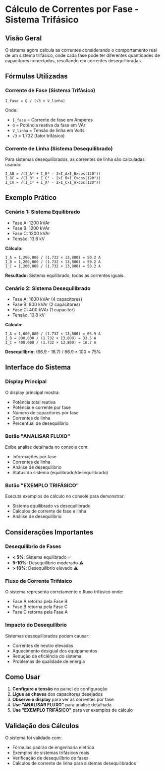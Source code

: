 # Cálculo de Correntes por Fase - Sistema Trifásico

## Visão Geral

O sistema agora calcula as correntes considerando o comportamento real de um sistema trifásico, onde cada fase pode ter diferentes quantidades de capacitores conectados, resultando em correntes desequilibradas.

## Fórmulas Utilizadas

### Corrente de Fase (Sistema Trifásico)
```
I_fase = Q / (√3 × V_linha)
```

Onde:
- `I_fase` = Corrente de fase em Ampères
- `Q` = Potência reativa da fase em VAr
- `V_linha` = Tensão de linha em Volts
- `√3` = 1.732 (fator trifásico)

### Corrente de Linha (Sistema Desequilibrado)
Para sistemas desequilibrados, as correntes de linha são calculadas usando:
```
I_AB = √(I_A² + I_B² - 2×I_A×I_B×cos(120°))
I_BC = √(I_B² + I_C² - 2×I_B×I_C×cos(120°))
I_CA = √(I_C² + I_A² - 2×I_C×I_A×cos(120°))
```

## Exemplo Prático

### Cenário 1: Sistema Equilibrado
- Fase A: 1200 kVAr
- Fase B: 1200 kVAr  
- Fase C: 1200 kVAr
- Tensão: 13.8 kV

**Cálculo:**
```
I_A = 1,200,000 / (1.732 × 13,800) = 50.2 A
I_B = 1,200,000 / (1.732 × 13,800) = 50.2 A
I_C = 1,200,000 / (1.732 × 13,800) = 50.2 A
```

**Resultado:** Sistema equilibrado, todas as correntes iguais.

### Cenário 2: Sistema Desequilibrado
- Fase A: 1600 kVAr (4 capacitores)
- Fase B: 800 kVAr (2 capacitores)
- Fase C: 400 kVAr (1 capacitor)
- Tensão: 13.8 kV

**Cálculo:**
```
I_A = 1,600,000 / (1.732 × 13,800) = 66.9 A
I_B = 800,000 / (1.732 × 13,800) = 33.5 A
I_C = 400,000 / (1.732 × 13,800) = 16.7 A
```

**Desequilíbrio:** (66.9 - 16.7) / 66.9 × 100 = 75%

## Interface do Sistema

### Display Principal
O display principal mostra:
- Potência total reativa
- Potência e corrente por fase
- Número de capacitores por fase
- Correntes de linha
- Percentual de desequilíbrio

### Botão "ANALISAR FLUXO"
Exibe análise detalhada no console com:
- Informações por fase
- Correntes de linha
- Análise de desequilíbrio
- Status do sistema (equilibrado/desequilibrado)

### Botão "EXEMPLO TRIFÁSICO"
Executa exemplos de cálculo no console para demonstrar:
- Sistema equilibrado vs desequilibrado
- Cálculos de corrente de fase e linha
- Análise de desequilíbrio

## Considerações Importantes

### Desequilíbrio de Fases
- **< 5%**: Sistema equilibrado ✅
- **5-10%**: Desequilíbrio moderado ⚠️
- **> 10%**: Desequilíbrio elevado ⚠️

### Fluxo de Corrente Trifásico
O sistema representa corretamente o fluxo trifásico onde:
- Fase A retorna pela Fase B
- Fase B retorna pela Fase C  
- Fase C retorna pela Fase A

### Impacto do Desequilíbrio
Sistemas desequilibrados podem causar:
- Correntes de neutro elevadas
- Aquecimento desigual dos equipamentos
- Redução da eficiência do sistema
- Problemas de qualidade de energia

## Como Usar

1. **Configure a tensão** no painel de configuração
2. **Ligue as chaves** dos capacitores desejados
3. **Observe o display** para ver as correntes por fase
4. **Use "ANALISAR FLUXO"** para análise detalhada
5. **Use "EXEMPLO TRIFÁSICO"** para ver exemplos de cálculo

## Validação dos Cálculos

O sistema foi validado com:
- Fórmulas padrão de engenharia elétrica
- Exemplos de sistemas trifásicos reais
- Verificação de desequilíbrio de fases
- Cálculos de corrente de linha para sistemas desequilibrados
